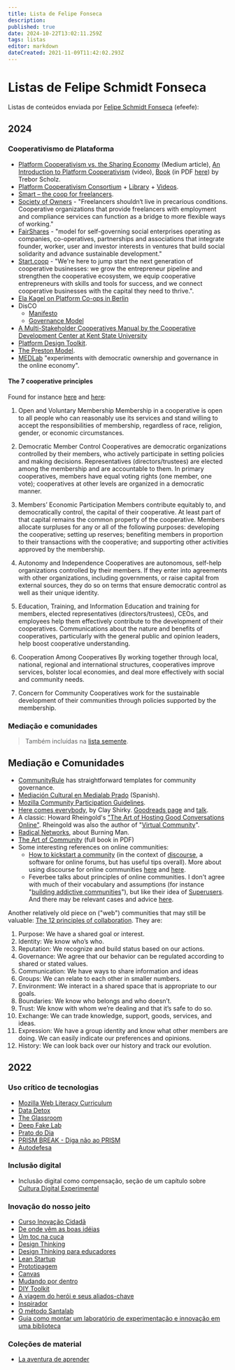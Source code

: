 ```yaml
---
title: Lista de Felipe Fonseca
description: 
published: true
date: 2024-10-22T13:02:11.259Z
tags: listas
editor: markdown
dateCreated: 2021-11-09T11:42:02.293Z
---
```


# Listas de Felipe Schmidt Fonseca

Listas de conteúdos enviada por [Felipe Schmidt Fonseca](/pessoas/felipe-fonseca) (efeefe):

## 2024

### Cooperativismo de Plataforma

- [Platform Cooperativism vs. the Sharing Economy](https://medium.com/@trebors/platform-cooperativism-vs-the-sharing-economy-2ea737f1b5ad) (Medium article), [An Introduction to Platform Cooperativism](https://archive.org/details/scholz-pc-course-platform-coop-intro-week-3) (video), [Book](https://rosalux.org.br/en/platform-cooperativism/) (in PDF [here](https://rosalux.org.br/wp-content/uploads/2016/06/scholz_platformcooperativism_2016.pdf)) by Trebor Scholz.
- [Platform Cooperativism Consortium](https://platform.coop/) + [Library](https://resources.platform.coop/) + [Videos](https://www.youtube.com/@platformcooperativism5678/featured).
- [Smart – the coop for freelancers](https://smart-eg.de/). 
- [Society of Owners](https://societyofowners.com/) - "Freelancers shouldn‘t live in precarious conditions. Cooperative organizations that provide freelancers with employment and compliance services can function as a bridge to more flexible ways of working."
- [FairShares](https://www.fairshares.coop/) - "model for self-governing social enterprises operating as companies, co-operatives, partnerships and associations that integrate founder, worker, user and investor interests in ventures that build social solidarity and advance sustainable development."
- [Start.coop](https://www.start.coop/) - "We're here to jump start the next generation of cooperative businesses: we grow the entrepreneur pipeline and strengthen the cooperative ecosystem, we equip cooperative entrepreneurs with skills and tools for success, and we connect cooperative businesses with the capital they need to thrive.".
- [Ela Kagel on Platform Co-ops in Berlin](https://www.youtube.com/watch?v=XqMdICVqtiQ)
- DisCO
	- [Manifesto](https://manifesto.disco.coop/)
	- [Governance Model](https://wiki.guerrillamediacollective.org/index.php/Distributed_Cooperative_Organization_(DisCO)_Governance_Model_V_3.0)
- [A Multi-Stakeholder Cooperatives Manual by the Cooperative Development Center at Kent State University](https://www.slideshare.net/trebor/a-multistakeholder-cooperatives-manual-by-the-cooperative-development-center-at-kent-state-university)
- [Platform Design Toolkit](https://www.boundaryless.io/pdt-toolkit/).
- [The Preston Model](https://thenextsystem.org/the-preston-model).
- [MEDLab](https://www.colorado.edu/lab/medlab/) "experiments with democratic ownership and governance in the online economy".


#### The 7 cooperative principles

Found for instance [here](https://ncbaclusa.coop/resources/7-cooperative-principles/) and [here](https://www.electric.coop/seven-cooperative-principles%E2%80%8B):

1. Open and Voluntary Membership
Membership in a cooperative is open to all people who can reasonably use its services and stand willing to accept the responsibilities of membership, regardless of race, religion, gender, or economic circumstances.

2. Democratic Member Control
Cooperatives are democratic organizations controlled by their members, who actively participate in setting policies and making decisions. Representatives (directors/trustees) are elected among the membership and are accountable to them. In primary cooperatives, members have equal voting rights (one member, one vote); cooperatives at other levels are organized in a democratic manner.

3. Members’ Economic Participation
Members contribute equitably to, and democratically control, the capital of their cooperative. At least part of that capital remains the common property of the cooperative. Members allocate surpluses for any or all of the following purposes: developing the cooperative; setting up reserves; benefiting members in proportion to their transactions with the cooperative; and supporting other activities approved by the membership.

4. Autonomy and Independence
Cooperatives are autonomous, self-help organizations controlled by their members. If they enter into agreements with other organizations, including governments, or raise capital from external sources, they do so on terms that ensure democratic control as well as their unique identity.

5. Education, Training, and Information
Education and training for members, elected representatives (directors/trustees), CEOs, and employees help them effectively contribute to the development of their cooperatives. Communications about the nature and benefits of cooperatives, particularly with the general public and opinion leaders, help boost cooperative understanding.

6. Cooperation Among Cooperatives
By working together through local, national, regional and international structures, cooperatives improve services, bolster local economies, and deal more effectively with social and community needs.

7. Concern for Community
Cooperatives work for the sustainable development of their communities through policies supported by the membership.


### Mediação e comunidades

> Também incluídas na [lista semente](/listas/semente).

## Mediação e Comunidades

- [CommunityRule](https://communityrule.info/) has straightforward templates for community governance.
- [Mediación Cultural en Medialab Prado](https://www.youtube.com/watch?v=sprdd6NZqPU) (Spanish).
- [Mozilla Community Participation Guidelines](https://www.mozilla.org/en-US/about/governance/policies/participation/).
- [Here comes everybody](https://www.penguinrandomhouse.com/books/300615/here-comes-everybody-by-clay-shirky/), by Clay Shirky. [Goodreads page](https://www.goodreads.com/book/show/1998185.Here_Comes_Everybody) and [talk](https://www.youtube.com/watch?v=p8wR-GXeOQo).
- A classic: Howard Rheingold's ["The Art of Hosting Good Conversations Online"](http://www.rheingold.com/texts/artonlinehost.html). Rheingold was also the author of "[Virtual Community](http://www.rheingold.com/vc/book/)". 
- [Radical Networks](https://www.youtube.com/watch?v=70CNGXQ1-eY), about Burning Man.
- [The Art of Community](https://drive.google.com/file/d/1EI6YcKlTdzojLD4RdVjYVlmFRTNzzge0/view) (full book in PDF)
- Some interesting references on online communities:
	- [How to kickstart a community](https://meta.discourse.org/t/how-to-kick-start-a-community/51295/2) (in the context of [discourse](https://discourse.org/), a software for online forums, but has useful tips overall). More about using discourse for online communities [here](https://blog.discourse.org/2014/08/building-a-discourse-community/) and [here](https://blog.discourse.org/2018/08/launching-a-successful-discourse-community/).
	- Feverbee talks about principles of online communities. I don't agree with much of their vocabulary and assumptions (for instance "[building addictive communities](https://vimeo.com/109945437)"), but like their idea of [Superusers](https://www.feverbee.com/superusercasestudy/).  And there may be relevant cases and advice [here](https://www.feverbee.com/wp-content/uploads/2015/03/theprovenpath.pdf).

Another relatively old piece on ("web") communities that may still be valuable: [The 12 principles of collaboration](http://endofweb.pbworks.com/f/12principles.pdf). They are:

1. Purpose: We have a shared goal or interest.
2. Identity: We know who’s who.
3. Reputation: We recognize and build status based on our actions.
4. Governance: We agree that our behavior can be regulated according to shared or stated values.
5. Communication: We have ways to share information and ideas
6. Groups: We can relate to each other in smaller numbers.
7. Environment: We interact in a shared space that is appropriate to our goals.
8. Boundaries: We know who belongs and who doesn’t.
9. Trust: We know with whom we’re dealing and that it’s safe to do so.
10. Exchange: We can trade knowledge, support, goods, services, and ideas.
11. Expression: We have a group identity and know what other members are doing. We can easily indicate our preferences and opinions.
12. History: We can look back over our history and track our evolution.


## 2022
 
### Uso crítico de tecnologias 

 - [Mozilla Web Literacy Curriculum](/recursos/mozilla-web-literacy)
 - [Data Detox](/recursos/data-detox-kit)
 - [The Glassroom](/recursos/glassroom)
 - [Deep Fake Lab](/recursos/deep-fake-lab)
 - [Prato do Dia](/recursos/prato-do-dia)
 - [PRISM BREAK - Diga não ao PRISM](/recursos/prism-break)
 - [Autodefesa](/recursos/autodefesa)
 
### Inclusão digital
 
 - Inclusão digital como compensação, seção de um capítulo sobre [Cultura Digital Experimental](/recursos/ff-cultura-digital-experimental)
 
### Inovação do nosso jeito

 - [Curso Inovação Cidadã](/recursos/curso-inovacao-cidada)
 - [De onde vêm as boas idéias](/recursos/de-onde-vem-as-boas-ideias)
 - [Um toc na cuca](/recursos/um-toc-na-cuca)
 - [Design Thinking](/recursos/design-thinking)
 - [Design Thinking para educadores](/recursos/design-thinking-educadores)
 - [Lean Startup](/recursos/lean-startup)
 - [Prototipagem](/recursos/prototipagem)
 - [Canvas](/recursos/canvas)
 - [Mudando por dentro](/recursos/mudando-por-dentro)
 - [DIY Toolkit](/recursos/diy-toolkit)
 - [A viagem do herói e seus aliados-chave](/recursos/a-viagem-do-heroi)
 - [Inspirador](/recursos/inspirador)
 - [O método Santalab](/recursos/santalab)
 - [Guia como montar um laboratório de experimentação e innovação em uma biblioteca](/recursos/laboratorio-biblioteca)

### Coleções de material

 - [La aventura de aprender](/recursos/la-aventura-de-aprender)
 
 
 
 
 
 
 
 
 
 
 